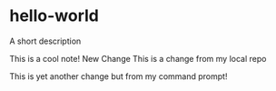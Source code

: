 # hello-world
A short description

This is a cool note!
New Change
This is a change from my local repo

This is yet another change but from my command prompt!

